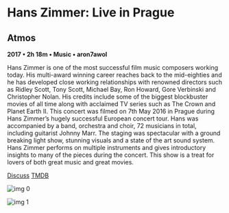 # Hans Zimmer: Live in Prague

## Atmos

**2017 • 2h 18m • Music • aron7awol**

Hans Zimmer is one of the most successful film music composers working today. His multi-award winning career reaches back to the mid-eighties and he has developed close working relationships with renowned directors such as Ridley Scott, Tony Scott, Michael Bay, Ron Howard, Gore Verbinski and Christopher Nolan. His credits include some of the biggest blockbuster movies of all time along with acclaimed TV series such as The Crown and Planet Earth II. This concert was filmed on 7th May 2016 in Prague during Hans Zimmer’s hugely successful European concert tour. Hans was accompanied by a band, orchestra and choir, 72 musicians in total, including guitarist Johnny Marr. The staging was spectacular with a ground breaking light show, stunning visuals and a state of the art sound system. Hans Zimmer performs on multiple instruments and gives introductory insights to many of the pieces during the concert. This show is a treat for lovers of both great music and great movies.

[Discuss](https://www.avsforum.com/threads/bass-eq-for-filtered-movies.2995212/post-56942058)  [TMDB](435011)

![img 0](https://i.imgur.com/URlcYOY.jpg)

![img 1](https://i.imgur.com/neFtTVT.png)

